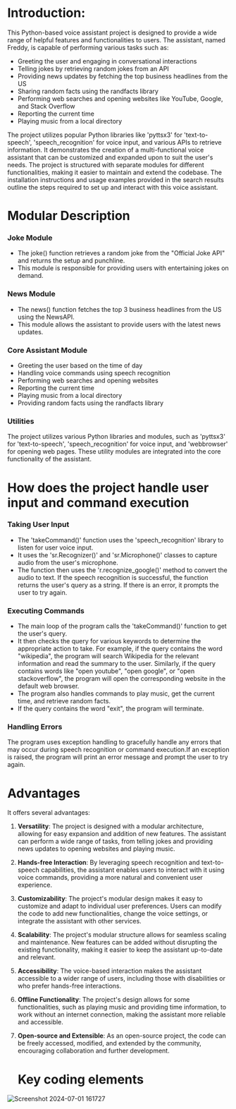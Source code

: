 # Introduction:
This Python-based voice assistant project is designed to provide a wide range of helpful features and functionalities to users. 
The assistant, named Freddy, is capable of performing various tasks such as:
- Greeting the user and engaging in conversational interactions
- Telling jokes by retrieving random jokes from an API
- Providing news updates by fetching the top business headlines from the US
- Sharing random facts using the randfacts library
- Performing web searches and opening websites like YouTube, Google, and Stack Overflow
- Reporting the current time
- Playing music from a local directory

The project utilizes popular Python libraries like 'pyttsx3' for 'text-to-speech', 'speech_recognition' for voice input, and various APIs to retrieve information. 
It demonstrates the creation of a multi-functional voice assistant that can be customized and expanded upon to suit the user's needs.
The project is structured with separate modules for different functionalities, making it easier to maintain and extend the codebase. 
The installation instructions and usage examples provided in the search results outline the steps required to set up and interact with this voice assistant.

# Modular Description
### Joke Module
- The joke() function retrieves a random joke from the "Official Joke API" and returns the setup and punchline.
- This module is responsible for providing users with entertaining jokes on demand.

### News Module
- The news() function fetches the top 3 business headlines from the US using the NewsAPI.
- This module allows the assistant to provide users with the latest news updates.

### Core Assistant Module
- Greeting the user based on the time of day
- Handling voice commands using speech recognition
- Performing web searches and opening websites
- Reporting the current time
- Playing music from a local directory
- Providing random facts using the randfacts library

### Utilities

The project utilizes various Python libraries and modules, such as 'pyttsx3' for 'text-to-speech', 'speech_recognition' for voice input, and 'webbrowser' for opening web pages.
These utility modules are integrated into the core functionality of the assistant.

# How does the project handle user input and command execution

### Taking User Input

- The 'takeCommand()' function uses the 'speech_recognition' library to listen for user voice input.
- It uses the 'sr.Recognizer()' and 'sr.Microphone()' classes to capture audio from the user's microphone.
- The function then uses the 'r.recognize_google()' method to convert the audio to text.
If the speech recognition is successful, the function returns the user's query as a string. If there is an error, it prompts the user to try again.

### Executing Commands

- The main loop of the program calls the 'takeCommand()' function to get the user's query.
- It then checks the query for various keywords to determine the appropriate action to take.
  For example, if the query contains the word "wikipedia", the program will search Wikipedia for the relevant information and read the summary to the user.
  Similarly, if the query contains words like "open youtube", "open google", or "open stackoverflow", the program will open the corresponding website in the default web browser.
- The program also handles commands to play music, get the current time, and retrieve random facts.
- If the query contains the word "exit", the program will terminate.

### Handling Errors

The program uses exception handling to gracefully handle any errors that may occur during speech recognition or command execution.If an exception is raised, the program will print an error message and prompt the user to try again.

# Advantages

It offers several advantages:

1. **Versatility**: The project is designed with a modular architecture, allowing for easy expansion and addition of new features. The assistant can perform a wide range of tasks, from telling jokes and providing news updates to opening websites and playing music.
   
2. **Hands-free Interaction**: By leveraging speech recognition and text-to-speech capabilities, the assistant enables users to interact with it using voice commands, providing a more natural and convenient user experience.
 
3. **Customizability**: The project's modular design makes it easy to customize and adapt to individual user preferences. Users can modify the code to add new functionalities, change the voice settings, or integrate the assistant with other services.
   
4. **Scalability**: The project's modular structure allows for seamless scaling and maintenance. New features can be added without disrupting the existing functionality, making it easier to keep the assistant up-to-date and relevant.
   
5. **Accessibility**: The voice-based interaction makes the assistant accessible to a wider range of users, including those with disabilities or who prefer hands-free interactions.
    
6. **Offline Functionality**: The project's design allows for some functionalities, such as playing music and providing time information, to work without an internet connection, making the assistant more reliable and accessible.
    
7. **Open-source and Extensible**: As an open-source project, the code can be freely accessed, modified, and extended by the community, encouraging collaboration and further development.

   # Key coding elements

![Screenshot 2024-07-01 161727](https://github.com/AnubhavSaxena3/voice-assistant/assets/113455210/4344d907-dfd7-413a-a06f-672c4c3ff125)
